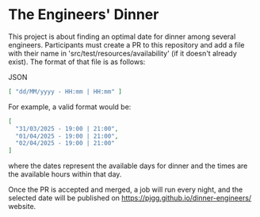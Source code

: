 # The Engineers' Dinner

This project is about finding an optimal date for dinner among several engineers. Participants must create a PR to this repository and add a file with their name in 'src/test/resources/availability' (if it doesn't already exist). The format of that file is as follows:

JSON

```json
[ "dd/MM/yyyy - HH:mm | HH:mm" ]
```

For example, a valid format would be: 
```json
[ 
  "31/03/2025 - 19:00 | 21:00",
  "01/04/2025 - 19:00 | 21:00", 
  "02/04/2025 - 19:00 | 21:00"
]
```
where the dates represent the available days for dinner and the times are the available hours within that day.

Once the PR is accepted and merged, a job will run every night, and the selected date will be published on https://pjgg.github.io/dinner-engineers/ website.